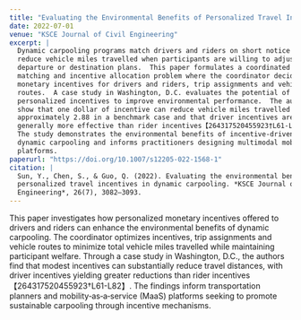 ```yaml
---
title: "Evaluating the Environmental Benefits of Personalized Travel Incentives in Dynamic Carpooling"
date: 2022-07-01
venue: "KSCE Journal of Civil Engineering"
excerpt: |
  Dynamic carpooling programs match drivers and riders on short notice and can
  reduce vehicle miles travelled when participants are willing to adjust
  departure or destination plans.  This paper formulates a coordinated
  matching and incentive allocation problem where the coordinator decides
  monetary incentives for drivers and riders, trip assignments and vehicle
  routes.  A case study in Washington, D.C. evaluates the potential of
  personalized incentives to improve environmental performance.  The authors
  show that one dollar of incentive can reduce vehicle miles travelled by
  approximately 2.88 in a benchmark case and that driver incentives are
  generally more effective than rider incentives【264317520455923†L61-L82】.
  The study demonstrates the environmental benefits of incentive‑driven
  dynamic carpooling and informs practitioners designing multimodal mobility
  platforms.
paperurl: "https://doi.org/10.1007/s12205-022-1568-1"
citation: |
  Sun, Y., Chen, S., & Guo, Q. (2022). Evaluating the environmental benefits of
  personalized travel incentives in dynamic carpooling. *KSCE Journal of Civil
  Engineering*, 26(7), 3082–3093.
---
```


This paper investigates how personalized monetary incentives offered to drivers
and riders can enhance the environmental benefits of dynamic carpooling.  The
coordinator optimizes incentives, trip assignments and vehicle routes to
minimize total vehicle miles travelled while maintaining participant welfare.
Through a case study in Washington, D.C., the authors find that modest
incentives can substantially reduce travel distances, with driver incentives
yielding greater reductions than rider incentives【264317520455923†L61-L82】.  The
findings inform transportation planners and mobility‑as‑a‑service (MaaS)
platforms seeking to promote sustainable carpooling through incentive
mechanisms.